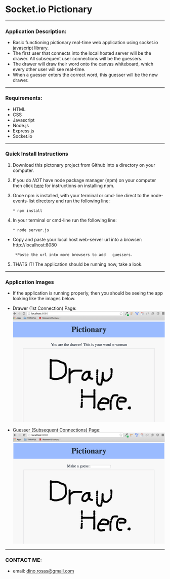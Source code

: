 # Socket.io Pictionary
-------
### Application Description:             

  - Basic functioning pictionary real-time web application using socket.io javascript library.
  - The first user that connects into the local hosted server will be the drawer. All subsequent user connections will be the guessers.
  - The drawer will draw their word onto the canvas whiteboard, which every other user will see real-time.
  - When a guesser enters the correct word, this guesser will be the new drawer.


----------

### Requirements:

  * HTML
  * CSS
  * Javascript
  * Node.js
  * Express.js
  * Socket.io
  
------------



### Quick Install Instructions

1. Download this pictonary project from Github into a directory on your computer.
 
2. If you do _NOT_ have node package manager (npm) on your computer then click [here](https://docs.npmjs.com/getting-started/installing-node) for instructions on installing npm.

3. Once npm is installed, with your terminal or cmd-line direct to the node-events-list directory and run the following line:
  
       * npm install 

4. In your terminal or cmd-line run the following line:

       * node server.js

* Copy and paste your local host web-server url into a browser: http://localhost:8080

       *Paste the url into more browsers to add   guessers.
   
5. THATS IT! The application should be running now, take a look.
-------
### Application Images
  * If the application is running properly, then you should be seeing the app looking like the images below.

  * Drawer (1st Connection) Page:
  ![Drawer Page Image](https://github.com/galdinorosas/pictionary/blob/master/Images/drawerImage.jpg "Drawer Image")
  * Guesser (Subsequent Connections) Page:
  ![Guesser Login Image](https://github.com/galdinorosas/pictionary/blob/master/Images/guesserImage.jpg "Guesser Image")

--------
### CONTACT ME:

  * email: dino.rosas@gmail.com